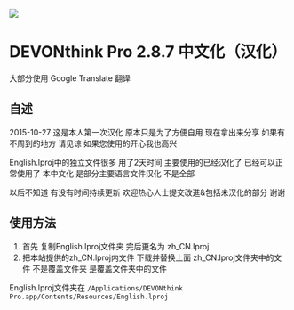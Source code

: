![](http://www.devontechnologies.com/typo3temp/pics/0576cc2cfa.png)

# DEVONthink Pro 2.8.7 中文化（汉化）

大部分使用 Google Translate 翻译

## 自述
2015-10-27 
这是本人第一次汉化 原本只是为了方便自用 现在拿出来分享 如果有不周到的地方 请见谅 如果您使用的开心我也高兴

English.lproj中的独立文件很多 用了2天时间 主要使用的已经汉化了 已经可以正常使用了
本中文化 是部分主要语言文件汉化 不是全部

以后不知道 有没有时间持续更新 欢迎热心人士提交改進&包括未汉化的部分 谢谢


## 使用方法
1. 首先 复制English.lproj文件夹 完后更名为 zh_CN.lproj
2. 把本站提供的zh_CN.lproj内文件 下载并替换上面 zh_CN.lproj文件夹中的文件 不是覆盖文件夹 是覆盖文件夹中的文件

English.lproj文件夹在
`/Applications/DEVONthink Pro.app/Contents/Resources/English.lproj`